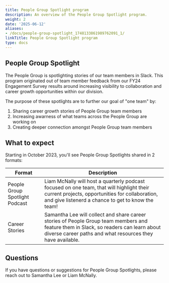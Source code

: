 ```yaml
---
title: People Group Spotlight program
description: An overview of the People Group Spotlight program.
weight: 2
date: '2025-06-12'
aliases:
- /docs/people-group-spotlight_1748133861989762091_1/
linkTitle: People Group Spotlight program
type: docs
---
```


## People Group Spotlight

The People Group is spotlighting stories of our team members in Slack. This program originated out of team member feedback from our FY24 Engagement Survey results around increasing visibility to collaboration and career growth opportunities within our division.

The purpose of these spotlights are to further our goal of "one team" by:

1. Sharing career growth stories of People Group team members
1. Increasing awarness of what teams across the People Group are working on
1. Creating deeper connection amongst People Group team members

## What to expect

Starting in October 2023, you'll see People Group Spotlights shared in 2 formats:

| Format | Description |
| ----- | ---------- |
| People Group Spotlight Podcast | Liam McNally will host a quarterly podcast focused on one team, that will highlight their current projects, opportunities for collaboration, and give listenerd a chance to get to know the team! |
| Career Stories | Samantha Lee will collect and share career stories of People Group team members and feature them in Slack, so readers can learn about diverse career paths and what resources they have available. |

## Questions

If you have questions or suggestions for People Group Spotlights, please reach out to Samantha Lee or Liam McNally.
